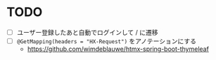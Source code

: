 TODO
====

* [ ] ユーザー登録したあと自動でログインして / に遷移
* [ ] `@GetMapping(headers = "HX-Request")` をアノテーションにする
  * https://github.com/wimdeblauwe/htmx-spring-boot-thymeleaf 